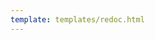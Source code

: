 ```yaml
---
template: templates/redoc.html
---
```


<redoc spec-url="../../apis/restapis/webhook-management.yaml" theme='{{redoc_theme}}'></redoc>
